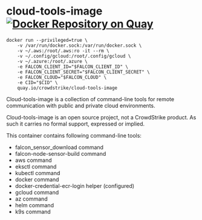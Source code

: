 # cloud-tools-image [![Docker Repository on Quay](https://quay.io/repository/crowdstrike/cloud-tools-image/status "Docker Repository on Quay")](https://quay.io/repository/crowdstrike/cloud-tools-image)

```
docker run --privileged=true \
    -v /var/run/docker.sock:/var/run/docker.sock \
    -v ~/.aws:/root/.aws:ro -it --rm \
    -v ~/.config/gcloud:/root/.config/gcloud \
    -v ~/.azure:/root/.azure \
    -e FALCON_CLIENT_ID="$FALCON_CLIENT_ID" \
    -e FALCON_CLIENT_SECRET="$FALCON_CLIENT_SECRET" \
    -e FALCON_CLOUD="$FALCON_CLOUD" \
    -e CID="$CID" \
    quay.io/crowdstrike/cloud-tools-image
```

Cloud-tools-image is a collection of command-line tools for remote communication with public and private cloud environments.

Cloud-tools-image is an open source project, not a CrowdStrike product. As such it carries no formal support, expressed or implied.

This container contains following command-line tools:
 * falcon_sensor_download command
 * falcon-node-sensor-build command
 * aws command
 * eksctl command
 * kubectl command
 * docker command
 * docker-credential-ecr-login helper (configured)
 * gcloud command
 * az command
 * helm command
 * k9s command
